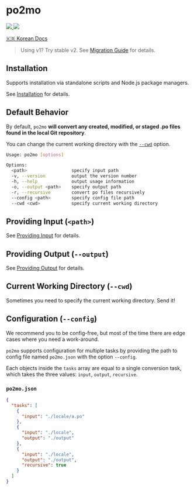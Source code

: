 # po2mo

<p align="left">
  <a href="https://npm.im/po2mo">
    <img src="https://badgen.net/npm/v/po2mo">
  </a>

  <a href="https://github.com/devjiwonchoi/po2mo/actions?workflow=CI">
    <img src="https://github.com/devjiwonchoi/po2mo/actions/workflows/node_ci.yml/badge.svg">
  </a>
</p>

[:kr: Korean Docs](./docs/korean/README.md)

> Using v1? Try stable v2. See [Migration Guide](./docs/migration-guide.md) for details.

## Installation

Supports installation via standalone scripts and Node.js package managers.

See [Installation](./docs/installation.md) for details.

## Default Behavior

By default, `po2mo` **will convert any created, modified, or staged .po files found in the local Git repository**.

You can change the current working directory with the [`--cwd`](#current-working-directory---cwd) option.

```sh
Usage: po2mo [options]

Options:
  <path>                 specify input path
  -v, --version          output the version number
  -h, --help             output usage information
  -o, --output <path>    specify output path
  -r, --recursive        convert po files recursively
  --config <path>        specify config file path
  --cwd <cwd>            specify current working directory
```

## Providing Input (`<path>`)

See [Providing Input](./docs/providing-input.md) for details.

## Providing Output (`--output`)

See [Providing Output](./docs/providing-output.md) for details.

## Current Working Directory (`--cwd`)

Sometimes you need to specify the current working directory. Send it!

## Configuration (`--config`)

We recommend you to be config-free, but most of the time there are edge cases where you need a work-around.

`po2mo` supports configuration for multiple tasks by providing the path to config file named `po2mo.json` with the option `--config`.

Each objects inside the `tasks` array are equal to a single conversion task, which takes the three values: `input`, `output`, `recursive`.

### `po2mo.json`

```json
{
  "tasks": [
    {
      "input": "./locale/a.po"
    },
    {
      "input": "./locale",
      "output": "./output"
    },
    {
      "input": "./locale",
      "output": "./output",
      "recursive": true
    }
  ]
}
```
